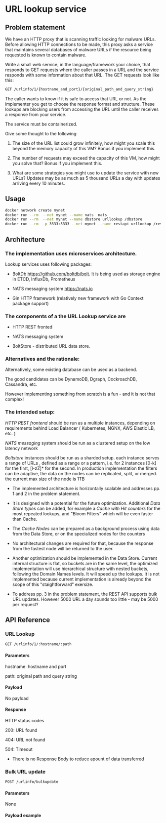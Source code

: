 # URL lookup service

## Problem statement

We have an HTTP proxy that is scanning traffic looking for malware
URLs. Before allowing HTTP connections to be made, this proxy asks a
service that maintains several databases of malware URLs if the
resource being requested is known to contain malware.

Write a small web service, in the language/framework your choice, that
responds to GET requests where the caller passes in a URL and the
service responds with some information about that URL. The GET
requests look like this:

```sh
GET /urlinfo/1/{hostname_and_port}/{original_path_and_query_string}
```

The caller wants to know if it is safe to access that URL or not. As
the implementer you get to choose the response format and
structure. These lookups are blocking users from accessing the URL
until the caller receives a response from your service.

The service must be containerized.

Give some thought to the following:

1. The size of the URL list could grow infinitely, how might you
scale this beyond the memory capacity of this VM? Bonus if you
implement this.

2. The number of requests may exceed the capacity of this VM, how might
you solve that? Bonus if you implement this.

3. What are some strategies you might use to update the service with new
URLs? Updates may be as much as 5 thousand URLs a day with updates
arriving every 10 minutes.

## Usage
```sh
docker network create mynet
docker run --rm  --net mynet --name nats  nats
docker run --rm  --net mynet --name dbstore urllookup /dbstore
docker run --rm  -p 3333:3333 --net mynet --name restapi urllookup /restapi
```


## Architecture

### The implementation uses microservices architecture.

Lookup services uses following packages:

- BoltDb https://github.com/boltdb/bolt. It is being used as storage
  engine in ETCD, InfluxDb, Prometheus

- NATS messaging system https://nats.io

- Gin HTTP framework (relatively new framework with Go Context package support)

### The components of a the URL Lookup service are

- HTTP REST fronted

- NATS messaging system

- BoltStore - distributed URL data store.


### Alternatives and the rationale:

Alternatively, some existing database can be used as a backend.

The good candidates can be DynamoDB, Dgraph, CockroachDB, Cassandra,
etc.

However implementing something from scratch is a fun - and it is not
that complex!

### The intended setup:

*HTTP REST frontend* should be run as a multiple instances, depending
 on requirements behind Load Balancer ( Kubernetes, NGNX, AWS Elastic
 LB, etc. )

*NATS messaging* system should be run as a clustered setup on the low
 latency network

*Boltstore* instances should be run as a sharded setup. each instance
serves a range of URLs , defined as a range or a pattern, i.e. for 2
instances [0-k] for the first, [l-zZ]* for the second. In production
implementation the filters can be adaptive, the data on the nodes can
be replicated, split, or merged.  the current max size of the node is
1TB

- The implemented architecture is horizontally scalable and addresses
  pp. 1 and 2 in the problem statement.

- It is designed with a potential for the future
  optimization. Additional *Data Store types* can be added, for
  example a *Cache with Hit counters* for the most repeated lookups,
  and "Bloom Filters" which will be even faster than Cache.

- The *Cache Nodes* can be prepared as a background process using data
  from the Data Store, or on the specialized nodes for the counters

- No architectural changes are required for that, because the response
  from the fastest node will be returned to the user.

- Another optimization should be implemented in the Data
  Store. Current internal structure is flat, so buckets are in the
  same level, the optimized implementation will use hierarchical
  structure with nested buckets, following the Domain Names levels. It
  will speed up the lookups. It is not implemented because current
  implementation is already beyond the scope of this "staightforward"
  exersize.

- To address pp. 3 in the problem statement, the REST API supports
  bulk URL updates.  However 5000 URL a day  sounds too little -
  may be 5000 per request?


## API Reference

### URL Lookup
```sh
GET /urlinfo/1/:hostname/:path
```
#### Parameters

hostname: hostname and port

path: original path and query string

#### Payload

No payload

#### Response

HTTP status codes

200: URL found

404: URL not found

504: Timeout

- There is no Response Body to reduce apount of data transferred

### Bulk URL update
```sh
POST /urlinfo/bulkupdate
```
#### Parameters

None

#### Payload example


